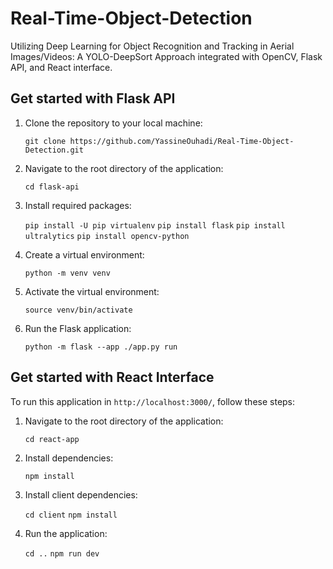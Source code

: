 # Real-Time-Object-Detection

Utilizing Deep Learning for Object Recognition and Tracking in Aerial Images/Videos: A YOLO-DeepSort Approach integrated with OpenCV, Flask API, and React interface.

## Get started with Flask API

1. Clone the repository to your local machine:

   `git clone https://github.com/YassineOuhadi/Real-Time-Object-Detection.git`
   
2. Navigate to the root directory of the application:

   `cd flask-api`
   
3. Install required packages:

   `pip install -U pip virtualenv`
   `pip install flask`
   `pip install ultralytics`
   `pip install opencv-python`
   
4. Create a virtual environment:

   `python -m venv venv`
   
5. Activate the virtual environment:

   `source venv/bin/activate`
   
6. Run the Flask application:

   `python -m flask --app ./app.py run`
   
## Get started with React Interface

To run this application in `http://localhost:3000/`, follow these steps:

1. Navigate to the root directory of the application:

   `cd react-app`

2. Install dependencies:

   `npm install`
   
3. Install client dependencies:

   `cd client`
   `npm install`
   
4. Run the application:

   `cd ..`
   `npm run dev`
